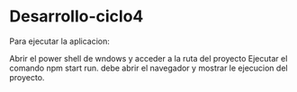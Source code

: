 # Desarrollo-ciclo4

Para ejecutar la aplicacion:

Abrir el power shell de wndows y acceder a la ruta del proyecto
Ejecutar el comando npm start run.
debe abrir el navegador y mostrar le ejecucion del proyecto.